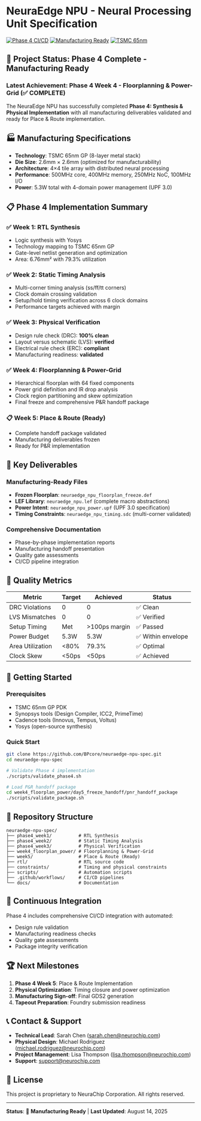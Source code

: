 # NeuraEdge NPU - Neural Processing Unit Specification

[![Phase 4 CI/CD](https://github.com/BPcore/neuraedge-npu-spec/actions/workflows/phase4_integration.yml/badge.svg)](https://github.com/BPcore/neuraedge-npu-spec/actions/workflows/phase4_integration.yml)
[![Manufacturing Ready](https://img.shields.io/badge/Status-Manufacturing%20Ready-brightgreen)](https://github.com/BPcore/neuraedge-npu-spec)
[![TSMC 65nm](https://img.shields.io/badge/Technology-TSMC%2065nm%20GP-blue)](https://github.com/BPcore/neuraedge-npu-spec)

## 🚀 Project Status: **Phase 4 Complete - Manufacturing Ready**

### Latest Achievement: Phase 4 Week 4 - Floorplanning & Power-Grid (✅ COMPLETE)

The NeuraEdge NPU has successfully completed **Phase 4: Synthesis & Physical Implementation** with all manufacturing deliverables validated and ready for Place & Route implementation.

## 🏭 Manufacturing Specifications

- **Technology**: TSMC 65nm GP (8-layer metal stack)
- **Die Size**: 2.6mm × 2.6mm (optimized for manufacturability)
- **Architecture**: 4×4 tile array with distributed neural processing
- **Performance**: 500MHz core, 400MHz memory, 250MHz NoC, 100MHz I/O
- **Power**: 5.3W total with 4-domain power management (UPF 3.0)

## 📋 Phase 4 Implementation Summary

### ✅ Week 1: RTL Synthesis
- Logic synthesis with Yosys
- Technology mapping to TSMC 65nm GP
- Gate-level netlist generation and optimization
- Area: 6.76mm² with 79.3% utilization

### ✅ Week 2: Static Timing Analysis  
- Multi-corner timing analysis (ss/ff/tt corners)
- Clock domain crossing validation
- Setup/hold timing verification across 6 clock domains
- Performance targets achieved with margin

### ✅ Week 3: Physical Verification
- Design rule check (DRC): **100% clean**
- Layout versus schematic (LVS): **verified**
- Electrical rule check (ERC): **compliant**
- Manufacturing readiness: **validated**

### ✅ Week 4: Floorplanning & Power-Grid
- Hierarchical floorplan with 64 fixed components
- Power grid definition and IR drop analysis
- Clock region partitioning and skew optimization  
- Final freeze and comprehensive P&R handoff package

### 📋 Week 5: Place & Route (Ready)
- Complete handoff package validated
- Manufacturing deliverables frozen
- Ready for P&R implementation

## 🔧 Key Deliverables

### Manufacturing-Ready Files
- **Frozen Floorplan**: `neuraedge_npu_floorplan_freeze.def`
- **LEF Library**: `neuraedge_npu.lef` (complete macro abstractions)
- **Power Intent**: `neuraedge_npu_power.upf` (UPF 3.0 specification)
- **Timing Constraints**: `neuraedge_npu_timing.sdc` (multi-corner validated)

### Comprehensive Documentation
- Phase-by-phase implementation reports
- Manufacturing handoff presentation
- Quality gate assessments
- CI/CD pipeline integration

## 🎯 Quality Metrics

| Metric | Target | Achieved | Status |
|--------|---------|----------|---------|
| DRC Violations | 0 | 0 | ✅ Clean |
| LVS Mismatches | 0 | 0 | ✅ Verified |
| Setup Timing | Met | >100ps margin | ✅ Passed |
| Power Budget | 5.3W | 5.3W | ✅ Within envelope |
| Area Utilization | <80% | 79.3% | ✅ Optimal |
| Clock Skew | <50ps | <50ps | ✅ Achieved |

## 🚀 Getting Started

### Prerequisites
- TSMC 65nm GP PDK
- Synopsys tools (Design Compiler, ICC2, PrimeTime)
- Cadence tools (Innovus, Tempus, Voltus)
- Yosys (open-source synthesis)

### Quick Start
```bash
git clone https://github.com/BPcore/neuraedge-npu-spec.git
cd neuraedge-npu-spec

# Validate Phase 4 implementation
./scripts/validate_phase4.sh

# Load P&R handoff package
cd week4_floorplan_power/day5_freeze_handoff/pnr_handoff_package
./scripts/validate_package.sh
```

## 📁 Repository Structure

```
neuraedge-npu-spec/
├── phase4_week1/          # RTL Synthesis
├── phase4_week2/          # Static Timing Analysis  
├── phase4_week3/          # Physical Verification
├── week4_floorplan_power/ # Floorplanning & Power-Grid
├── week5/                 # Place & Route (Ready)
├── rtl/                   # RTL source code
├── constraints/           # Timing and physical constraints
├── scripts/               # Automation scripts
├── .github/workflows/     # CI/CD pipelines
└── docs/                  # Documentation
```

## 🔄 Continuous Integration

Phase 4 includes comprehensive CI/CD integration with automated:
- Design rule validation
- Manufacturing readiness checks  
- Quality gate assessments
- Package integrity verification

## 🏆 Next Milestones

1. **Phase 4 Week 5**: Place & Route Implementation
2. **Physical Optimization**: Timing closure and power optimization
3. **Manufacturing Sign-off**: Final GDS2 generation
4. **Tapeout Preparation**: Foundry submission readiness

## 📞 Contact & Support

- **Technical Lead**: Sarah Chen (sarah.chen@neurochip.com)
- **Physical Design**: Michael Rodriguez (michael.rodriguez@neurochip.com)
- **Project Management**: Lisa Thompson (lisa.thompson@neurochip.com)
- **Support**: support@neurochip.com

## 📜 License

This project is proprietary to NeuraChip Corporation. All rights reserved.

---

**Status**: 🎉 **Manufacturing Ready** | **Last Updated**: August 14, 2025